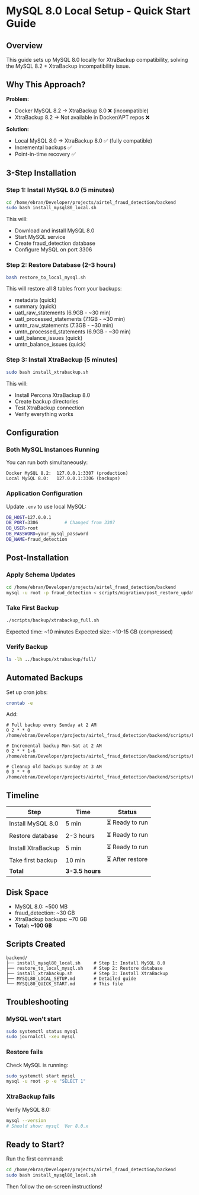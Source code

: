 # MySQL 8.0 Local Setup - Quick Start Guide

## Overview

This guide sets up MySQL 8.0 locally for XtraBackup compatibility, solving the MySQL 8.2 + XtraBackup incompatibility issue.

## Why This Approach?

**Problem:**
- Docker MySQL 8.2 → XtraBackup 8.0 ❌ (incompatible)
- XtraBackup 8.2 → Not available in Docker/APT repos ❌

**Solution:**
- Local MySQL 8.0 → XtraBackup 8.0 ✅ (fully compatible)
- Incremental backups ✅
- Point-in-time recovery ✅

## 3-Step Installation

### Step 1: Install MySQL 8.0 (5 minutes)

```bash
cd /home/ebran/Developer/projects/airtel_fraud_detection/backend
sudo bash install_mysql80_local.sh
```

This will:
- Download and install MySQL 8.0
- Start MySQL service
- Create fraud_detection database
- Configure MySQL on port 3306

### Step 2: Restore Database (2-3 hours)

```bash
bash restore_to_local_mysql.sh
```

This will restore all 8 tables from your backups:
- metadata (quick)
- summary (quick)
- uatl_raw_statements (6.9GB - ~30 min)
- uatl_processed_statements (7.1GB - ~30 min)
- umtn_raw_statements (7.3GB - ~30 min)
- umtn_processed_statements (6.9GB - ~30 min)
- uatl_balance_issues (quick)
- umtn_balance_issues (quick)

### Step 3: Install XtraBackup (5 minutes)

```bash
sudo bash install_xtrabackup.sh
```

This will:
- Install Percona XtraBackup 8.0
- Create backup directories
- Test XtraBackup connection
- Verify everything works

## Configuration

### Both MySQL Instances Running

You can run both simultaneously:

```
Docker MySQL 8.2:  127.0.0.1:3307 (production)
Local MySQL 8.0:   127.0.0.1:3306 (backups)
```

### Application Configuration

Update `.env` to use local MySQL:

```bash
DB_HOST=127.0.0.1
DB_PORT=3306          # Changed from 3307
DB_USER=root
DB_PASSWORD=your_mysql_password
DB_NAME=fraud_detection
```

## Post-Installation

### Apply Schema Updates

```bash
cd /home/ebran/Developer/projects/airtel_fraud_detection/backend
mysql -u root -p fraud_detection < scripts/migration/post_restore_updates.sql
```

### Take First Backup

```bash
./scripts/backup/xtrabackup_full.sh
```

Expected time: ~10 minutes
Expected size: ~10-15 GB (compressed)

### Verify Backup

```bash
ls -lh ../backups/xtrabackup/full/
```

## Automated Backups

Set up cron jobs:

```bash
crontab -e
```

Add:

```cron
# Full backup every Sunday at 2 AM
0 2 * * 0 /home/ebran/Developer/projects/airtel_fraud_detection/backend/scripts/backup/xtrabackup_full.sh

# Incremental backup Mon-Sat at 2 AM
0 2 * * 1-6 /home/ebran/Developer/projects/airtel_fraud_detection/backend/scripts/backup/xtrabackup_incremental.sh

# Cleanup old backups Sunday at 3 AM
0 3 * * 0 /home/ebran/Developer/projects/airtel_fraud_detection/backend/scripts/backup/xtrabackup_cleanup.sh
```

## Timeline

| Step | Time | Status |
|------|------|--------|
| Install MySQL 8.0 | 5 min | ⏳ Ready to run |
| Restore database | 2-3 hours | ⏳ Ready to run |
| Install XtraBackup | 5 min | ⏳ Ready to run |
| Take first backup | 10 min | ⏳ After restore |
| **Total** | **3-3.5 hours** | |

## Disk Space

- MySQL 8.0: ~500 MB
- fraud_detection: ~30 GB
- XtraBackup backups: ~70 GB
- **Total: ~100 GB**

## Scripts Created

```
backend/
├── install_mysql80_local.sh     # Step 1: Install MySQL 8.0
├── restore_to_local_mysql.sh    # Step 2: Restore database
├── install_xtrabackup.sh        # Step 3: Install XtraBackup
├── MYSQL80_LOCAL_SETUP.md       # Detailed guide
└── MYSQL80_QUICK_START.md       # This file
```

## Troubleshooting

### MySQL won't start

```bash
sudo systemctl status mysql
sudo journalctl -xeu mysql
```

### Restore fails

Check MySQL is running:
```bash
sudo systemctl start mysql
mysql -u root -p -e "SELECT 1"
```

### XtraBackup fails

Verify MySQL 8.0:
```bash
mysql --version
# Should show: mysql  Ver 8.0.x
```

## Ready to Start?

Run the first command:

```bash
cd /home/ebran/Developer/projects/airtel_fraud_detection/backend
sudo bash install_mysql80_local.sh
```

Then follow the on-screen instructions!
